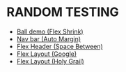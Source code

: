 <h1>RANDOM TESTING</h1>
<ul>
<li><a href="https://github.com/yousefelassal/Random-Testing/tree/main/flex-shrink-ball-demo">Ball demo (Flex Shrink)</a></li>
<li><a href="https://github.com/yousefelassal/Random-Testing/tree/main/nav-bar">Nav bar (Auto Margin)</a></li>
<li><a href="https://github.com/yousefelassal/Random-Testing/tree/main/flex-header">Flex Header (Space Between)</a></li>
<li><a href="https://github.com/yousefelassal/Random-Testing/tree/main/flex-layout">Flex Layout (Google)</a></li>
<li><a href="https://github.com/yousefelassal/Random-Testing/tree/main/flex-layout-2">Flex Layout (Holy Grail)</a></li>
</ul>
